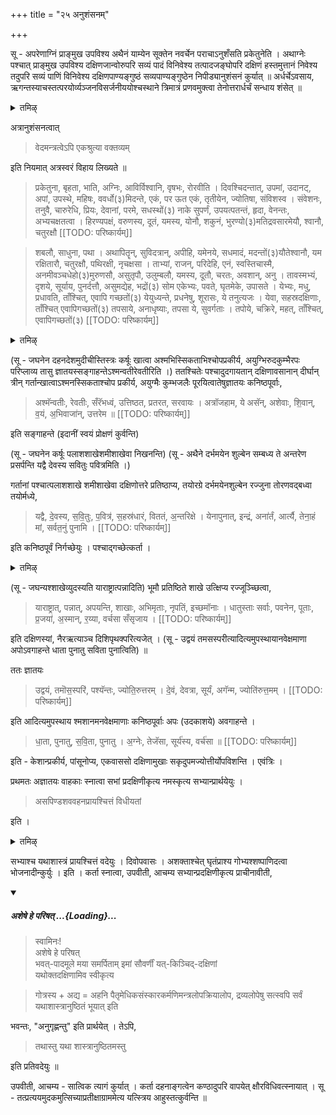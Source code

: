 +++
title = "२५ अनुशंसनम्"

+++

सू - अपरेणाग्निं प्राङ्मुख उपविश्य अथैनं याम्येन सूक्तेन नवर्चेन पराचाऽनुशँसति प्रकेतुनेति । अथाग्नेः पश्चात् प्राङ्मुख उपविश्य दक्षिणजान्वोरुपरि सव्यं पादं विनिवेश्य तत्पादजङ्घोपरि दक्षिणं हस्तमुत्तानं निवेश्य तदुपरि सव्यं पाणिं विनिवेश्य दक्षिणपाण्यङ्गुष्ठं सव्यपाण्यङ्गुष्ठेन निपीड्यानुशंसनं कुर्यात् ॥ अर्धर्चेऽवसाय, ऋगन्तस्याचस्तत्परयोर्व्यञ्जनविसर्जनीययोश्चस्थाने त्रिमात्रं प्रणवमुक्त्वा तेनोत्तरार्धर्चं सन्धाय शंसेत् ॥

<details><summary>तमिऴ्</summary>

## 29 ஏகோத்தர விருத்தி

ப்ரேதத்தை உத்தேசித்துச் செய்யப்படும் சிராத்தங்களில் ஏகோத்தரவிருத்தி என்பது 75 எண்ணிக்கை கொண்டது. முதல் தினத்தன்று 3. 2வது தினத்தன்று 4. இப்படியாக 10வது தினத்தன்று 12 வரும். ஆக மொத்தம் 75 ஆகும். அதை ஆம் ரூபமாகவோ, ஹிரண்ய ரூபமாகவோ அன்றாடம் செய்து வர வேண்டும்.

அவ்விதம் ஒற்றைப் படை தினத்தன்று, அதாவது முதல் நாள், மூன்றாவது நாள், ஐந்தாவது நாள், ஏழாவது நாள், ஒன்பதாவது நாள், பதினொன்றாவது நாள் இவைகளில் நவச்ராத்தத்தை ஆம ரூபமாகவோ ஹிரண்ய ரூபமாகவோ செய்ய வேண்டும்.

</details>

अत्रानुशंसनत्वात् 

> वेदमन्त्रत्वेऽपि एकश्रुत्या वक्तव्यम्

इति नियमात् अत्रस्वरं विहाय लिख्यते ॥

> प्रकेतुना, बृहता, भाति, अग्निः, आविर्विश्वानि, वृषभः, रोरवीति । दिवश्चिदन्तात्, उपमां, उदानट्, अपां, उपस्थे, महिषः, ववर्धो(३)मिदन्ते, एकं, पर ऊत एकं, तृतीयेन, ज्योतिषा, संविशस्व । संवेशनः, तनुवै, चारुरेधि, प्रियः, देवानां, परमे, सधस्थों(३) नाके सुपर्णं, उपयत्पतन्तं, हृदा, वेनन्तः, अभ्यचक्षतत्वा । हिरण्यपक्षं, वरुणस्य, दूतं, यमस्य, योनौ, शकुनं, भुरण्यो(३)मतिद्रवसारमेयौ, श्वानौ, चतुरक्षौ
[[TODO: परिष्कार्यम्]]

> शबलौ, साधुना, पथा । अथापितॄन्, सुविदत्रान्, अपीहि, यमेनये, सधमादं, मदन्तों(३)यौतेश्वानौ, यम रक्षितारौ, चतुरक्षौ, पथिरक्षी, नृचक्षसा । ताभ्यां, राजन्, परिदेहि, एनं, स्वस्तिचास्मै, अनमीवञ्चधेहो(३)मुरुणसौ, असुतृपौ, उलुम्बलौ, यमस्य, दूतौ, चरतः, अवशान्, अनु । तावस्मभ्यं, दृशये, सूर्याय, पुनर्दत्तौ, असुमद्येह, भद्रों(३) सोम एकेभ्यः, पवते, घृतमेके, उपासते । येभ्यः, मधु, प्रधावति, ताँश्चित्, एवापि गच्छतों(३) येयुध्यन्ते, प्रधनेषु, शूरासः, ये तनुत्यजः । येवा, सहस्रदक्षिणाः, ताँश्चित् एवापिगच्छतों(३) तपसाये, अनाधृष्याः, तपसा ये, सुवर्गताः । तपोये, चक्रिरे, महत्, ताँश्चित्, एवापिगच्छतों(३)
[[TODO: परिष्कार्यम्]]

<details><summary>तमिऴ्</summary>

பிறகு பிண்டத்தை எடுத்துக் கொண்டு நதியிலோ, தடாகத்திலோ இறங்கி, தெற்கு முகமாக நின்று, மேல் நோக்கி எறிந்து, அப்படியே ஸ்னானம் செய்து, பவித்ர விஸர்ஜனம், உபவீதம், ஆசமனம், ஸாத்விகத்யாகம் இவைகளைச் செய்து நன்றாக ஸ்னானம் செய்து நித்யவிதி வஸ்திரத்தை ஜாக்கிரதைப்படுத்த வேண்டும்.

## 30 சிலாதிகள் மாறினால் செய்ய வேண்டியவை மிக கவனத்தில் கொள்ள வேண்டிய விஷயங்கள் —

பிரதம தினம் ஆரம்பித்து, பத்தாவது தினம் பிண்ட பலி விஸர்ஜன பர்யந்தம், வாஸோதக வஸ்திரம், ஜல பாத்ரம், பாக பாத்திரம் இவைகளில் மாறுதல் கூடாது. எதிர்பாராத விதமாக எந்த

</details>


(सू - जघनेन दहनदेशमुदीचीस्तिस्त्रः कर्षूः खात्वा अश्मभिस्सिकताभिश्चोपप्रकीर्य, अयुग्भिरुदकुम्भैरपः परिप्लाव्य तासु ज्ञातयस्सङ्गाहन्तेऽश्मन्वतीरेवतीरिति ।) ततश्चितेः पश्चादुदगायतान् दक्षिणावसानान् दीर्घान् त्रीन् गर्तान्खात्वाऽश्मनस्सिकताश्चोप प्रकीर्य, अयुग्मैः कुम्भजलैः पूरयित्वातेषुज्ञातयः कनिष्ठपूर्वाः, 

> अश्मॅन्वतीः, रेवतीः, सँरॅभध्वं, उत्तिष्ठत, प्रतरत, सरवायः । अत्रॉजहाम, ये असॅन्, अशेवाः, शि॒वान्, व॒यं, अ॒भिवाजा॑न्, उत्तरेम ॥ 
[[TODO: परिष्कार्यम्]]

इति सङ्गाहन्ते (इदानीं स्वयं प्रोक्षणं कुर्वन्ति)

(सू - जघनेन कर्षूः पलाशशाखेशमीशाखेवा निखनन्ति) (सू - अथैने दर्भमयेन शुल्बेन सम्बध्य ते अन्तरेण प्रसर्पन्ति यद्वै देवस्य सवितुः पवित्रमिति ।)

गर्तानां पश्चात्पलाशशाखे शमीशाखेवा दक्षिणोत्तरे प्रतिष्ठाप्य, तयोरग्रे दर्भमयेनशुल्बेन रज्जुना तोरणवद्बध्वा तयोर्मध्ये, 

> यद्वै, दे॒वस्य, स॒वि॒तुः, प॒वित्र॑, स॒हस्र॑धारं, विततं, अ॒न्तरिक्षे । येनापुनात्, इन्द्रं, अना॑र्तं, आर्त्यै, तेना॒हं मां, सर्वत॒नुं पुनामि । 
[[TODO: परिष्कार्यम्]]

इति कनिष्ठपूर्वं निर्गच्छेयुः । पश्चाद्गच्छेत्कर्ता ।

<details><summary>तमिऴ्</summary>

வஸ்து மாறுதல் அடைகிறதோ, அதாவது தொலைந்து போகிறதோ தொலைந்த தினத்தன்று அதே மாதிரியான பொருளை வாங்கி, அந்த வஸ்துவைக் கொண்டு செய்யப்படுகிற காரியங்களை முதல் தினம் ஆரம்பித்து, அதைக் கொண்டே செய்வதாக ஆகர்ஷித்து மறுபடியும் செய்ய வேண்டும்.

உதாஹரணமாக வஸ்திரம் ஐந்தாவது தினத்தன்று தொலைந்து போகிறது. அப்படியாகில், அதே மாதிரி மாற்று வஸ்திரம் வாங்கி, நதி தீரத்தில் முதல் தினம் முதற்கொண்டு செய்யப்பட்ட நான்கு தின வாஸோதகத்தையும் அவ்விதம் கிருஹத்வார குண்டத்தில் வாஸோதகத்தையும் அதே வஸ்திரத்தில் பிண்ட பலிகளை எடுத்துச் சென்றதால் அந்த நான்கு தினத்திற்கான பிண்ட பலியை மறுபடியும் அதே பாத்திரத்தில் தயார் செய்து அந்த நான்கு பிண்ட

</details>

(सू - जघन्यश्शाखेव्युदस्यति याराष्ट्रात्पन्नादिति) भूमौ प्रतिष्ठिते शाखे उत्क्षिप्य रज्जूञ्च्छित्वा, 

> याराष्ट्रात्, पन्नात्, अपयन्ति, शाखाः, अभिमृताः, नृपतिं, इच्छमॉनाः । धातुस्ताः सर्वाः, पवनेन, पूताः, प्र॒जया॑, अ॒स्मान्, र॒य्या, वर्चसा सँसृजाय । 
[[TODO: परिष्कार्यम्]]

इति दक्षिणस्यां, नैरऋत्याञ्च दिशिपृथक्परित्यजेत् । (सू - उद्वयं तमसस्परीत्यादित्यमुपस्थायानवेक्षमाणा अपोऽवगाहन्ते धाता पुनातु सविता पुनात्विति) ॥

ततः ज्ञातयः 

> उद्वयं, तमॊस॒स्परि॑, पश्यॅन्तः, ज्योति॒रुत्तरम् । दे॒वं, देवत्रा, सूर्यं, अगॅन्म, ज्योति॑रुत्त॒मम् । 
[[TODO: परिष्कार्यम्]]

इति आदित्यमुपस्थाय श्मशानमनवेक्षमाणाः कनिष्ठपूर्वाः अपः (उदकाशये) अवगाहन्ते । 

> धा॒ता, पुनातु, स॒वि॒ता, पुनातु । अ॒ग्नेः, तेजॅसा, सूर्य॑स्य, वर्च॑सा ॥ 
[[TODO: परिष्कार्यम्]]

इति - केशान्प्रकीर्य, पांसूनोप्य, एकवाससो दक्षिणामुखाः सकृदुपमज्योत्तीर्योपविशन्ति । एवंत्रिः ।

प्रथमतः अज्ञातयः वाहकाः स्नात्वा सभां प्रदक्षिणीकृत्य नमस्कृत्य सभ्यान्प्रार्थयेयुः । 

> असपिण्डशववहनप्रायश्चित्तं विधीयतां

इति ।

<details><summary>तमिऴ्</summary>

பலிகளை ஸமர்ப்பித்து அந்தத் துணியினால் கொண்டு சேர்க்க வேண்டும். அவ்விதம் பாகம் செய்த பாத்திரம் தொலைந்தால் மறுதினம் வேறு ஒரு பெரிய பாத்திரம் தயார் பண்ணி, கீழே கடந்த நான்கு தின பிண்டங்கள், பலிகள், அன்றைக்கான பிண்ட பலி இவைகளை மட்டும் மறுபடி செய்ய வேண்டும்.

நதி தீர குண்டத்தில் உள்ள சிலை (LIITGNITGTLD ) தொலைந்திருந்தால் வேறு ஒரு பாஷாணத்தை முன்பு மாதிரி தயார் செய்து “ஆயாது தேவ: + சத்ரு ஹத்யை” என்கிற மந்திரத்தினால் குண்டத்தில் ஸ்தாபித்து அங்கேயே லௌகிகாக்னியில் ஆஜ்ய ஸம்ஸ்காரம் செய்யப்பட்ட ஆஜ்யத்தினால் "யமாய ஸோமம் + அரங்க்ருத: ஸ்வாஹா" என்கிற மந்திரத்தினால் ஒரு ஆஹுதி செய்ய வேண்டும். பிறகு அந்தக் குண்டத்தில் கீழே செய்யப்பட்ட

</details>


सभ्याश्च यथाशास्त्रं प्रायश्चित्तं वदेयुः । दिवोपवासः । अशक्ताश्चेत् घृतंप्राश्य गोभ्यश्शष्पाणिदत्वा भोजनादीन्कुर्युः । इति । कर्ता स्नात्वा, उपवीती, आचम्य सभ्यान्प्रदक्षिणीकृत्य प्राचीनावीती, 

<div class="js_include" includetitle="false" newlevelforh1="5" unfilled url="/vedAH_yajuH/taittirIyam/sUtram/ApastambaH/gRhyam/paddhatiH/shrIvaiShNavaH/mantrAdi/asheShe_pariShat_svIkRtya.md">
<details open><summary><h5>अशेषे हे परिषत् ...{Loading}...</h5></summary>

> स्वामिनः!  
अशेषे हे परिषत्  
भवत्-पादमूले मया समर्पिताम् इमां सौवर्णीं यत्-किञ्चिद्-दक्षिणां  
यथोक्तदक्षिणामिव स्वीकृत्य  

</details>
</div>  

> गोत्रस्य + अद्य = अहनि पैतृमेधिकसंस्कारकर्मणिमन्त्रलोपक्रियालोप, द्रव्यलोपेषु सत्स्वपि सर्वं यथाशास्त्रानुष्ठितं भूयात् इति 

भवन्तः, "अनुगृह्णन्तु" इति प्रार्थयेत् । तेऽपि, 

> तथास्तु यथा शास्त्रानुष्ठितमस्तु 

इति प्रतिवदेयुः ॥ 

उपवीती, आचम्य - सात्विक त्यागं कुर्यात् । कर्ता दहनाङ्गत्वेन कण्ठादुपरि वापयेत् क्षौरविधिवत्स्नायात् । सू - तत्प्रत्ययमुदकमुत्सिच्याप्रतीक्षाग्राममेत्य यत्स्त्रिय आहुस्तत्कुर्वन्ति ॥ 